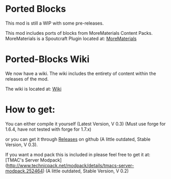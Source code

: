 Ported Blocks
=============
This mod is still a WIP with some pre-releases.

This mod includes ports of blocks from MoreMaterials Content Packs.
MoreMaterials is a Spoutcraft Plugin located at: [MoreMaterials](http://spoutcraft.org/resources/morematerials.3/)

Ported-Blocks Wiki
==================
We now have a wiki. The wiki includes the entirety of content within the releases of the mod.

The wiki is located at: [Wiki](https://github.com/TMAC-Kratos/Ported-Blocks/wiki)

How to get:
===========
You can either compile it yourself (Latest Version, V 0.3) (Must use forge for 1.6.4, have not tested with forge for 1.7.x)

or you can get it through [Releases](https://github.com/TMAC-Kratos/Ported-Blocks/releases) on github (A little outdated, Stable Version, V 0.3).

If you want a mod pack this is included in please feel free to get it at: [TMAC's Server Modpack] (http://www.technicpack.net/modpack/details/tmacs-server-modpack.252464) (A little outdated, Stable Version, V 0.2)
